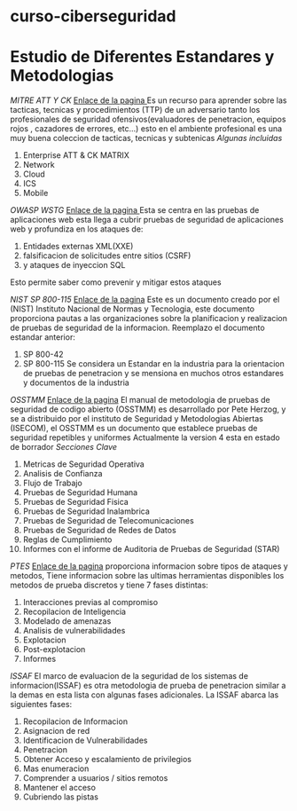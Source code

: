 ﻿# curso-ciberseguridad

# Estudio de Diferentes Estandares y Metodologias

*MITRE ATT Y CK*
[Enlace de la pagina ](https://attack.mitre.org/) Es un recurso para aprender sobre las tacticas, tecnicas y procedimientos (TTP)  de un adversario tanto los profesionales de seguridad ofensivos(evaluadores de penetracion, equipos rojos , cazadores de errores, etc...) esto en el ambiente profesional es una muy buena coleccion de tacticas, tecnicas y subtenicas
*Algunas incluidas*
1. Enterprise ATT & CK MATRIX
2. Network
3. Cloud
4. ICS
5. Mobile

*OWASP WSTG*
[Enlace de la pagina ](https://owasp.org/www-project-web-security-testing-guide/)
Esta se centra en las pruebas de aplicaciones web esta llega a cubrir pruebas de seguridad de aplicaciones web y profundiza en los ataques de: 
1. Entidades externas XML(XXE)
2. falsificacion de solicitudes entre sitios (CSRF)
3. y ataques de inyeccion SQL

Esto permite saber como prevenir y mitigar estos ataques

*NIST SP 800-115*
[Enlace de la pagina](https://csrc.nist.gov/publications/detail/sp/800-115/final)
Este es un documento creado por el (NIST) Instituto Nacional de Normas y Tecnologia, este documento proporciona pautas a las organizaciones sobre la planificacion y realizacion de pruebas de seguridad de la informacion. Reemplazo el documento estandar anterior:
1. SP 800-42
2. SP 800-115
Se considera un Estandar en la industria para la orientacion de pruebas de penetracion y se mensiona en muchos otros estandares y documentos de la industria


*OSSTMM*
[Enlace de la pagina](https://www.isecom.org/)
El manual de metodologia de pruebas de seguridad de codigo abierto (OSSTMM) es desarrollado por Pete Herzog, y se a distribuido por el instituto de Seguridad y Metodologias Abiertas (ISECOM), el OSSTMM es un documento que establece  pruebas de seguridad repetibles y uniformes Actualmente la version 4 esta en estado de borrador 
*Secciones Clave*
1. Metricas de Seguridad Operativa
2. Analisis de Confianza
3. Flujo de Trabajo
4. Pruebas de Seguridad Humana
5. Pruebas de Seguridad Fisica
6. Pruebas de Seguridad Inalambrica
7. Pruebas de Seguridad de Telecomunicaciones
8. Pruebas de Seguridad de Redes de Datos
9. Reglas de Cumplimiento
10. Informes con el informe de Auditoria de Pruebas de Seguridad (STAR)

*PTES*
[Enlace de la pagina](http://www.pentest-standard.org/)
proporciona informacion sobre tipos de ataques y metodos, Tiene informacion sobre las ultimas herramientas disponibles los metodos de prueba discretos y tiene 7 fases distintas:
1. Interacciones previas al compromiso
2. Recopilacion de Inteligencia
3. Modelado de amenazas
4. Analisis de vulnerabilidades
5. Explotacion
6. Post-explotacion
7. Informes

*ISSAF*
El marco de evaluacion de la seguridad de los sistemas de informacion(ISSAF) es otra metodologia de prueba de penetracion similar a la demas en esta lista con algunas fases adicionales. La ISSAF abarca las siguientes fases:
1. Recopilacion de Informacion
2. Asignacion de red
3. Identificacion de Vulnerabilidades
4. Penetracion
5. Obtener Acceso y escalamiento de privilegios
6. Mas enumeracion
7. Comprender a usuarios /  sitios remotos
8. Mantener el acceso
9. Cubriendo las pistas





